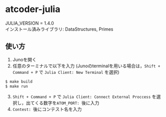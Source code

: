 # atcoder-julia
JULIA_VERSION = 1.4.0  
インストール済みライブラリ: DataStructures, Primes

## 使い方
1. Junoを開く
1. 任意のターミナルで以下を入力 (Junoのterminalを用いる場合は，`Shift + Command + P` で `Julia Client: New Terminal` を選択)
```sh
$ make build
$ make run
```
3. `Shift + Command + P` で `Julia Client: Connect External Proccess` を選択し，出てくる数字を`ATOM_PORT: `後に入力
1. `Contest: `後にコンテスト名を入力
